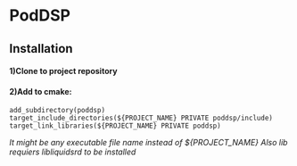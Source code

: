 # PodDSP
## Installation
#### 1)Clone to project repository

#### 2)Add to cmake:

   ```
   add_subdirectory(poddsp)
   target_include_directories(${PROJECT_NAME} PRIVATE poddsp/include)  
   target_link_libraries(${PROJECT_NAME} PRIVATE poddsp)  
   ```
   
   _It might be any executable file name instead of ${PROJECT_NAME}_
   *Also lib requiers libliquidsrd to be installed*
